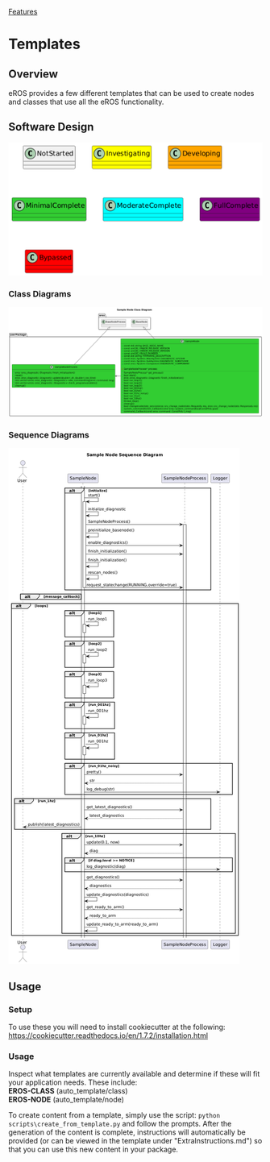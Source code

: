 [Features](../Features.md)

# Templates

## Overview
eROS provides a few different templates that can be used to create nodes and classes that use all the eROS functionality.  

## Software Design
![](../../output/Legend.png)
### Class Diagrams
![](../../../sample/SampleNode/SampleNode/doc/output/SampleNodeClassDiagram.png)

### Sequence Diagrams
![](../../../sample/SampleNode/SampleNode/doc/output/SampleNodeSequenceDiagram.png)

## Usage
### Setup
To use these you will need to install cookiecutter at the following:  https://cookiecutter.readthedocs.io/en/1.7.2/installation.html

### Usage
Inspect what templates are currently available and determine if these will fit your application needs.  These include:\
**EROS-CLASS** (auto_template/class)\
**EROS-NODE** (auto_template/node)

To create content from a template, simply use the script: ```python scripts\create_from_template.py``` and follow the prompts.
After the generation of the content is complete, instructions will automatically be provided (or can be viewed in the template under "ExtraInstructions.md") so that you can use this new content in your package.
